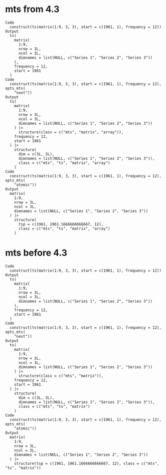 # mts from 4.3

    Code
      construct(ts(matrix(1:9, 3, 3), start = c(1961, 1), frequency = 12))
    Output
      ts(
        matrix(
          1:9,
          nrow = 3L,
          ncol = 3L,
          dimnames = list(NULL, c("Series 1", "Series 2", "Series 3"))
        ),
        frequency = 12,
        start = 1961
      )
    Code
      construct(ts(matrix(1:9, 3, 3), start = c(1961, 1), frequency = 12), opts_mts(
        "next"))
    Output
      ts(
        matrix(
          1:9,
          nrow = 3L,
          ncol = 3L,
          dimnames = list(NULL, c("Series 1", "Series 2", "Series 3"))
        ) |>
          structure(class = c("mts", "matrix", "array")),
        frequency = 12,
        start = 1961
      ) |>
        structure(
          dim = c(3L, 3L),
          dimnames = list(NULL, c("Series 1", "Series 2", "Series 3")),
          class = c("mts", "ts", "matrix", "array")
        )
    Code
      construct(ts(matrix(1:9, 3, 3), start = c(1961, 1), frequency = 12), opts_mts(
        "atomic"))
    Output
      matrix(
        1:9,
        nrow = 3L,
        ncol = 3L,
        dimnames = list(NULL, c("Series 1", "Series 2", "Series 3"))
      ) |>
        structure(
          tsp = c(1961, 1961.1666666666667, 12),
          class = c("mts", "ts", "matrix", "array")
        )

# mts before 4.3

    Code
      construct(ts(matrix(1:9, 3, 3), start = c(1961, 1), frequency = 12))
    Output
      ts(
        matrix(
          1:9,
          nrow = 3L,
          ncol = 3L,
          dimnames = list(NULL, c("Series 1", "Series 2", "Series 3"))
        ),
        frequency = 12,
        start = 1961
      )
    Code
      construct(ts(matrix(1:9, 3, 3), start = c(1961, 1), frequency = 12), opts_mts(
        "next"))
    Output
      ts(
        matrix(
          1:9,
          nrow = 3L,
          ncol = 3L,
          dimnames = list(NULL, c("Series 1", "Series 2", "Series 3"))
        ) |>
          structure(class = c("mts", "matrix")),
        frequency = 12,
        start = 1961
      ) |>
        structure(
          dim = c(3L, 3L),
          dimnames = list(NULL, c("Series 1", "Series 2", "Series 3")),
          class = c("mts", "ts", "matrix")
        )
    Code
      construct(ts(matrix(1:9, 3, 3), start = c(1961, 1), frequency = 12), opts_mts(
        "atomic"))
    Output
      matrix(
        1:9,
        nrow = 3L,
        ncol = 3L,
        dimnames = list(NULL, c("Series 1", "Series 2", "Series 3"))
      ) |>
        structure(tsp = c(1961, 1961.1666666666667, 12), class = c("mts", "ts", "matrix"))

